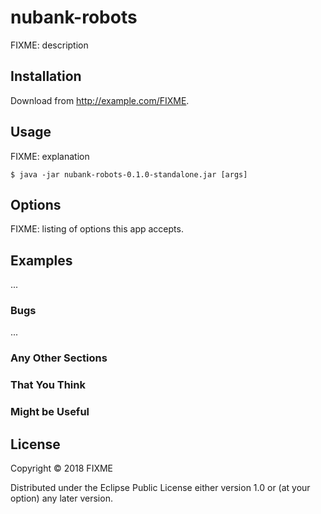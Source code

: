 # nubank-robots

FIXME: description

## Installation

Download from http://example.com/FIXME.

## Usage

FIXME: explanation

    $ java -jar nubank-robots-0.1.0-standalone.jar [args]

## Options

FIXME: listing of options this app accepts.

## Examples

...

### Bugs

...

### Any Other Sections
### That You Think
### Might be Useful

## License

Copyright © 2018 FIXME

Distributed under the Eclipse Public License either version 1.0 or (at
your option) any later version.
